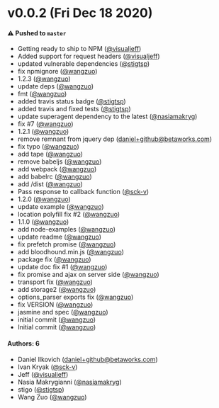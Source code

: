 # v0.0.2 (Fri Dec 18 2020)

#### ⚠️ Pushed to `master`

- Getting ready to ship to NPM ([@visualjeff](https://github.com/visualjeff))
- Added support for request headers ([@visualjeff](https://github.com/visualjeff))
- updated vulnerable dependencies ([@stigtsp](https://github.com/stigtsp))
- fix npmignore ([@wangzuo](https://github.com/wangzuo))
- 1.2.3 ([@wangzuo](https://github.com/wangzuo))
- update deps ([@wangzuo](https://github.com/wangzuo))
- fmt ([@wangzuo](https://github.com/wangzuo))
- added travis status badge ([@stigtsp](https://github.com/stigtsp))
- added travis and fixed tests ([@stigtsp](https://github.com/stigtsp))
- update superagent dependency to the latest ([@nasiamakryg](https://github.com/nasiamakryg))
- fix #7 ([@wangzuo](https://github.com/wangzuo))
- 1.2.1 ([@wangzuo](https://github.com/wangzuo))
- remove remnant from jquery dep (daniel+github@betaworks.com)
- fix typo ([@wangzuo](https://github.com/wangzuo))
- add tape ([@wangzuo](https://github.com/wangzuo))
- remove babeljs ([@wangzuo](https://github.com/wangzuo))
- add webpack ([@wangzuo](https://github.com/wangzuo))
- add babelrc ([@wangzuo](https://github.com/wangzuo))
- add /dist ([@wangzuo](https://github.com/wangzuo))
- Pass response to callback function ([@sck-v](https://github.com/sck-v))
- 1.2.0 ([@wangzuo](https://github.com/wangzuo))
- update example ([@wangzuo](https://github.com/wangzuo))
- location polyfill fix #2 ([@wangzuo](https://github.com/wangzuo))
- 1.1.0 ([@wangzuo](https://github.com/wangzuo))
- add node-examples ([@wangzuo](https://github.com/wangzuo))
- update readme ([@wangzuo](https://github.com/wangzuo))
- fix prefetch promise ([@wangzuo](https://github.com/wangzuo))
- add bloodhound.min.js ([@wangzuo](https://github.com/wangzuo))
- package fix ([@wangzuo](https://github.com/wangzuo))
- update doc fix #1 ([@wangzuo](https://github.com/wangzuo))
- fix promise and ajax on server side ([@wangzuo](https://github.com/wangzuo))
- transport fix ([@wangzuo](https://github.com/wangzuo))
- add storage2 ([@wangzuo](https://github.com/wangzuo))
- options_parser exports fix ([@wangzuo](https://github.com/wangzuo))
- fix VERSION ([@wangzuo](https://github.com/wangzuo))
- jasmine and spec ([@wangzuo](https://github.com/wangzuo))
- initial commit ([@wangzuo](https://github.com/wangzuo))
- Initial commit ([@wangzuo](https://github.com/wangzuo))

#### Authors: 6

- Daniel Ilkovich (daniel+github@betaworks.com)
- Ivan Kryak ([@sck-v](https://github.com/sck-v))
- Jeff ([@visualjeff](https://github.com/visualjeff))
- Nasia Makrygianni ([@nasiamakryg](https://github.com/nasiamakryg))
- stigo ([@stigtsp](https://github.com/stigtsp))
- Wang Zuo ([@wangzuo](https://github.com/wangzuo))
